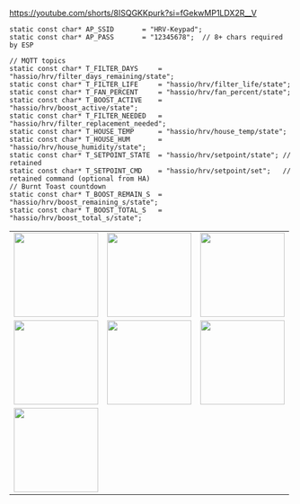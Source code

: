 https://youtube.com/shorts/8ISQGKKpurk?si=fGekwMP1LDX2R__V

```
static const char* AP_SSID       = "HRV-Keypad";
static const char* AP_PASS       = "12345678";  // 8+ chars required by ESP

// MQTT topics
static const char* T_FILTER_DAYS     = "hassio/hrv/filter_days_remaining/state";
static const char* T_FILTER_LIFE     = "hassio/hrv/filter_life/state";
static const char* T_FAN_PERCENT     = "hassio/hrv/fan_percent/state";
static const char* T_BOOST_ACTIVE    = "hassio/hrv/boost_active/state";
static const char* T_FILTER_NEEDED   = "hassio/hrv/filter_replacement_needed";
static const char* T_HOUSE_TEMP      = "hassio/hrv/house_temp/state";
static const char* T_HOUSE_HUM       = "hassio/hrv/house_humidity/state";
static const char* T_SETPOINT_STATE  = "hassio/hrv/setpoint/state"; // retained
static const char* T_SETPOINT_CMD    = "hassio/hrv/setpoint/set";   // retained command (optional from HA)
// Burnt Toast countdown
static const char* T_BOOST_REMAIN_S  = "hassio/hrv/boost_remaining_s/state";
static const char* T_BOOST_TOTAL_S   = "hassio/hrv/boost_total_s/state";
```
<table>
  <tr>
    <td><img src="https://raw.githubusercontent.com/FigJam23/HRV-TouchLCD-CristalAir-Invision-Serial-to-HA/main/Arduino%20Keypad%20Clone%20ESP32/Keypad%20Home%20Screens/6e0b0809-e17d-45b1-8727-2efd2609b403.png" width="150"></td>
    <td><img src="https://raw.githubusercontent.com/FigJam23/HRV-TouchLCD-CristalAir-Invision-Serial-to-HA/main/Arduino%20Keypad%20Clone%20ESP32/Screenshot_20250811_145851_AliExpress.jpg" width="150"></td>
    <td><img src="https://raw.githubusercontent.com/FigJam23/HRV-TouchLCD-CristalAir-Invision-Serial-to-HA/main/Arduino%20Keypad%20Clone%20ESP32/Keypad%20Home%20Screens/f7614291-c459-4cea-b07e-f4bfe5d946c0(4).png" width="150"></td>
  </tr>
  <tr>
    <td><img src="https://raw.githubusercontent.com/FigJam23/HRV-TouchLCD-CristalAir-Invision-Serial-to-HA/main/Arduino%20Keypad%20Clone%20ESP32/Keypad%20Home%20Screens/file_0000000060ec61fd84d62c2a60668eef.png" width="150"></td>
    <td><img src="https://raw.githubusercontent.com/FigJam23/HRV-TouchLCD-CristalAir-Invision-Serial-to-HA/main/Arduino%20Keypad%20Clone%20ESP32/Keypad%20Home%20Screens/file_0000000086a461f8abbdfd0f251aac8b(1).png" width="150"></td>
    <td><img src="https://raw.githubusercontent.com/FigJam23/HRV-TouchLCD-CristalAir-Invision-Serial-to-HA/main/Arduino%20Keypad%20Clone%20ESP32/Keypad%20Home%20Screens/file_00000000ba5061f8b88bcc3f6a8952d6.png" width="150"></td>
  </tr>
  <tr>
    <td><img src="https://raw.githubusercontent.com/FigJam23/HRV-TouchLCD-CristalAir-Invision-Serial-to-HA/main/Arduino%20Keypad%20Clone%20ESP32/Keypad%20Home%20Screens/file_00000000bd6c622f9eaf868b7891e35b.png" width="150"></td>
  </tr>
</table>
